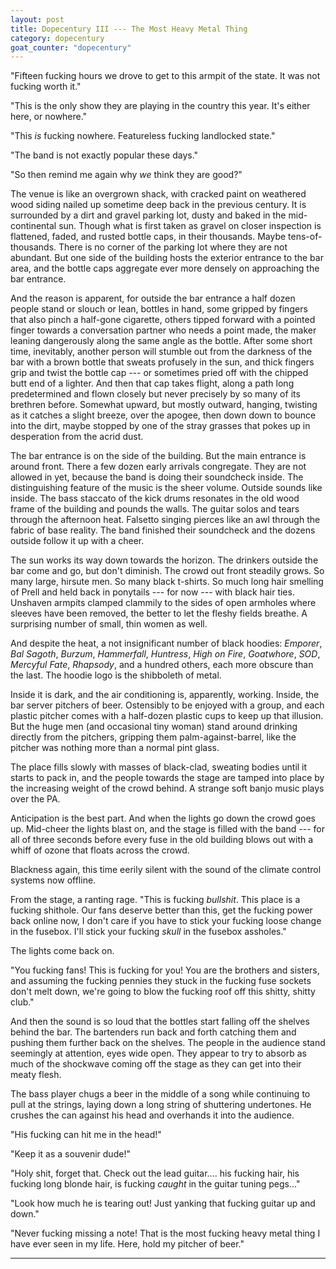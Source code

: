 ```yaml
---
layout: post
title: Dopecentury III --- The Most Heavy Metal Thing
category: dopecentury
goat_counter: "dopecentury" 
---
```


"Fifteen fucking hours we drove to get to this armpit of the state. It was not fucking worth it."

"This is the only show they are playing in the country this year. It's either here, or nowhere."

"This _is_ fucking nowhere. Featureless fucking landlocked state."

"The band is not exactly popular these days."

"So then remind me again why _we_ think they are good?"

The venue is like an overgrown shack, with cracked paint on weathered wood siding nailed up sometime deep back in the previous century. It is surrounded by a dirt and gravel parking lot, dusty and baked in the mid-continental sun. Though what is first taken as gravel on closer inspection is flattened, faded, and rusted bottle caps, in their thousands. Maybe tens-of-thousands. There is no corner of the parking lot where they are not abundant. But one side of the building hosts the exterior entrance to the bar area, and the bottle caps aggregate ever more densely on approaching the bar entrance.

And the reason is apparent, for outside the bar entrance a half dozen people stand or slouch or lean, bottles in hand, some gripped by fingers that also pinch a half-gone cigarette, others tipped forward with a pointed finger towards a conversation partner who needs a point made, the maker leaning dangerously along the same angle as the bottle. After some short time, inevitably, another person will stumble out from the darkness of the bar with a brown bottle that sweats profusely in the sun, and thick fingers grip and twist the bottle cap --- or sometimes pried off with the chipped butt end of a lighter. And then that cap takes flight, along a path long predetermined and flown closely but never precisely by so many of its brethren before. Somewhat upward, but mostly outward, hanging, twisting as it catches a slight breeze, over the apogee, then down down to bounce into the dirt, maybe stopped by one of the stray grasses that pokes up in desperation from the acrid dust.

The bar entrance is on the side of the building. But the main entrance is around front. There a few dozen early arrivals congregate. They are not allowed in yet, because the band is doing their soundcheck inside. The distinguishing feature of the music is the sheer volume. Outside sounds like inside. The bass staccato of the kick drums resonates in the old wood frame of the building and pounds the walls. The guitar solos and tears through the afternoon heat. Falsetto singing pierces like an awl through the fabric of base reality. The band finished their soundcheck and the dozens outside follow it up with a cheer.

The sun works its way down towards the horizon. The drinkers outside the bar come and go, but don't diminish. The crowd out front steadily grows. So many large, hirsute men. So many black t-shirts. So much long hair smelling of Prell and held back in ponytails --- for now --- with black hair ties. Unshaven armpits clamped clammily to the sides of open armholes where sleeves have been removed, the better to let the fleshy fields breathe. A surprising number of small, thin women as well.

And despite the heat, a not insignificant number of black hoodies: _Emporer_, _Bal Sagoth_, _Burzum_, _Hammerfall_, _Huntress_, _High on Fire_, _Goatwhore_, _SOD_, _Mercyful Fate_, _Rhapsody_, and a hundred others, each more obscure than the last. The hoodie logo is the shibboleth of metal.

Inside it is dark, and the air conditioning is, apparently, working. Inside, the bar server pitchers of beer. Ostensibly to be enjoyed with a group, and each plastic pitcher comes with a half-dozen plastic cups to keep up that illusion. But the huge men (and occasional tiny woman) stand around drinking directly from the pitchers, gripping them palm-against-barrel, like the pitcher was nothing more than a normal pint glass. 

The place fills slowly with masses of black-clad, sweating bodies until it starts to pack in, and the people towards the stage are tamped into place by the increasing weight of the crowd behind. A strange soft banjo music plays over the PA.

Anticipation is the best part. And when the lights go down the crowd goes up. Mid-cheer the lights blast on, and the stage is filled with the band --- for all of three seconds before every fuse in the old building blows out with a whiff of ozone that floats across the crowd.

Blackness again, this time eerily silent with the sound of the climate control systems now offline.

From the stage, a ranting rage. "This is fucking _bullshit_. This place is a fucking shithole. Our fans deserve better than this, get the fucking power back online now, I don't care if you have to stick your fucking loose change in the fusebox. I'll stick your fucking _skull_ in the fusebox assholes."

The lights come back on.

"You fucking fans! This is fucking for you! You are the brothers and sisters, and assuming the fucking pennies they stuck in the fucking fuse sockets don't melt down, we're going to blow the fucking roof off this shitty, shitty club."

And then the sound is so loud that the bottles start falling off the shelves behind the bar. The bartenders run back and forth catching them and pushing them further back on the shelves. The people in the audience stand seemingly at attention, eyes wide open. They appear to try to absorb as much of the shockwave coming off the stage as they can get into their meaty flesh.

The bass player chugs a beer in the middle of a song while continuing to pull at the strings, laying down a long string of shuttering undertones. He crushes the can against his head and overhands it into the audience.

"His fucking can hit me in the head!"

"Keep it as a souvenir dude!"

"Holy shit, forget that. Check out the lead guitar.... his fucking hair, his fucking long blonde hair, is fucking _caught_ in the guitar tuning pegs..."

"Look how much he is tearing out! Just yanking that fucking guitar up and down."

"Never fucking missing a note! That is the most fucking heavy metal thing I have ever seen in my life. Here, hold my pitcher of beer."

----------------------------------------

